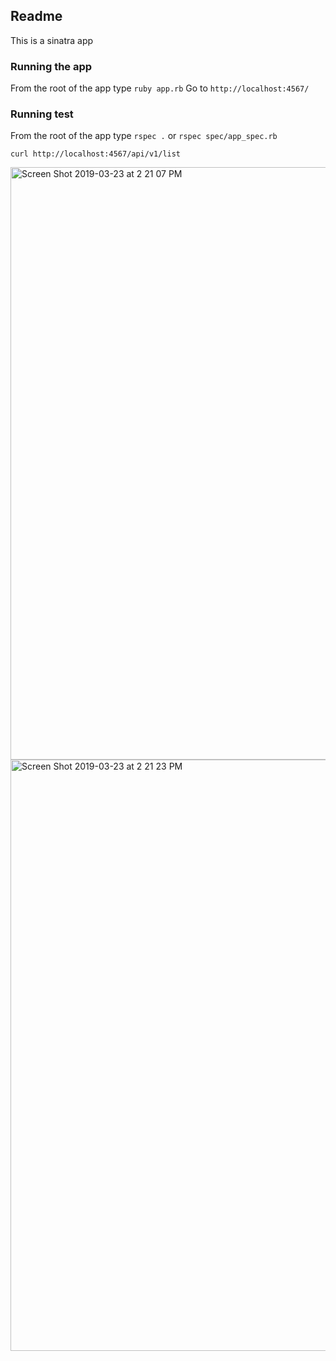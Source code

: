 ## Readme

This is a sinatra app

### Running the app

From the root of the app type ```ruby app.rb```
Go to `http://localhost:4567/`

### Running test

From the root of the app type ```rspec .``` or ```rspec spec/app_spec.rb```

```curl http://localhost:4567/api/v1/list```

<img width="948" alt="Screen Shot 2019-03-23 at 2 21 07 PM" src="https://user-images.githubusercontent.com/339032/54870026-97847c80-4d77-11e9-88a4-9f32be333f1c.png">
<img width="946" alt="Screen Shot 2019-03-23 at 2 21 23 PM" src="https://user-images.githubusercontent.com/339032/54870027-98b5a980-4d77-11e9-9dd5-e16860c3139c.png">

